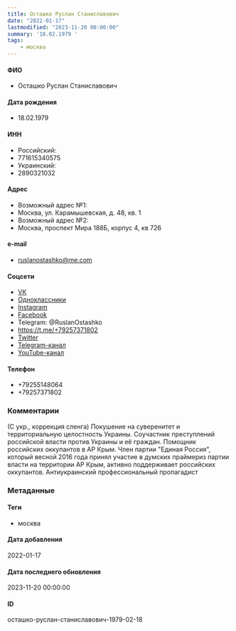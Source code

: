 ```yaml
---
title: Осташко Руслан Станиславович
date: "2022-01-17"
lastmodified: "2023-11-20 00:00:00"
summary: '18.02.1979 '
tags: 
    - москва
---
```

<!--# pp1-->
<!--## Фигурант-->
<!--### Личные данные-->
#### ФИО
- Осташко Руслан Станиславович
#### Дата рождения
- 18.02.1979
#### ИНН
- Российский:
-  771615340575
-  Украинский:
-  2890321032
#### Адрес
- Возможный адрес №1:
- Москва, ул. Карамышевская, д. 48, кв. 1
- Возможный адрес №2:
- Москва, проспект Мира 188Б, корпус 4, кв 726
#### e-mail
- ruslanostashko@me.com
#### Соцсети
- [VK](https://vk.com/ruslanostashko)
- [Одноклассники](https://ok.ru/profile/574831221889)
- [Instagram](https://www.instagram.com/ruslanostashko/)
- [Facebook](https://www.facebook.com/ruslanostashko/)
- Telegram: @RuslanOstashko
- https://t.me/+79257371802
- [Twitter](https://twitter.com/RuslanOstashko)
- [Telegram-канал](https://t.me/OstashkoNews)
- [YouTube-канал](https://www.youtube.com/channelUCUq8ilZTa9wNW5OBmMryNSA)
#### Телефон
- +79255148064
- +79257371802
### Комментарии
(С укр., коррекция сленга)
 Покушение на суверенитет и территориальную целостность Украины. Соучастник преступлений российской власти против Украины и её граждан. Помощник российских оккупантов в АР Крым. Член партии "Единая Россия", который весной 2016 года принял участие в думских праймериз партии власти на территории АР Крым, активно поддерживает российских оккупантов. Антиукраинский профессиональный пропагадист
### Метаданные
#### Теги
- москва
#### Дата добавления
2022-01-17
#### Дата последнего обновления
2023-11-20 00:00:00
#### ID
осташко-руслан-станиславович-1979-02-18
<!--## END;-->
